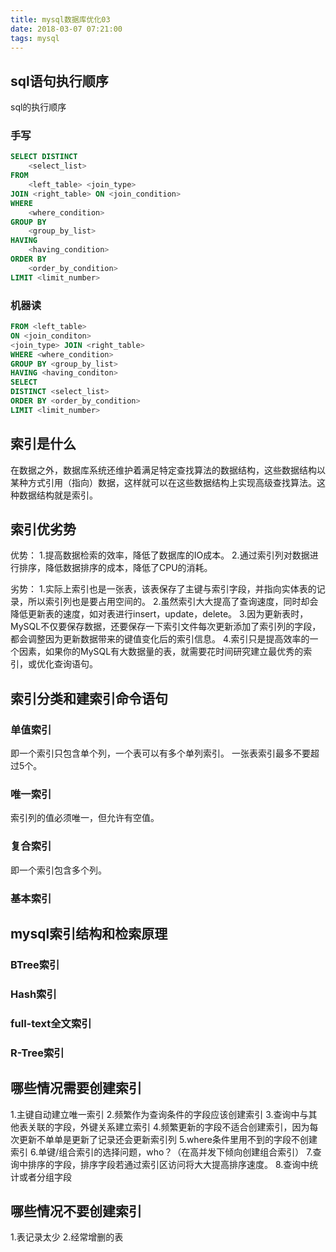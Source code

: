 ```yaml
---
title: mysql数据库优化03
date: 2018-03-07 07:21:00
tags: mysql
---
```

## sql语句执行顺序
sql的执行顺序
<!-- more -->

### 手写
```sql
SELECT DISTINCT
    <select_list>
FROM 
    <left_table> <join_type>
JOIN <right_table> ON <join_condition>
WHERE
    <where_condition>
GROUP BY
    <group_by_list>
HAVING
    <having_condition>
ORDER BY
    <order_by_condition>
LIMIT <limit_number>
```

### 机器读
```sql
FROM <left_table>
ON <join_conditon>
<join_type> JOIN <right_table>
WHERE <where_condition>
GROUP BY <group_by_list>
HAVING <having_conditon>
SELECT
DISTINCT <select_list>
ORDER BY <order_by_condition>
LIMIT <limit_number>
```

## 索引是什么
在数据之外，数据库系统还维护着满足特定查找算法的数据结构，这些数据结构以某种方式引用（指向）数据，这样就可以在这些数据结构上实现高级查找算法。这种数据结构就是索引。

## 索引优劣势
优势：
1.提高数据检索的效率，降低了数据库的IO成本。
2.通过索引列对数据进行排序，降低数据排序的成本，降低了CPU的消耗。

劣势：
1.实际上索引也是一张表，该表保存了主键与索引字段，并指向实体表的记录，所以索引列也是要占用空间的。
2.虽然索引大大提高了查询速度，同时却会降低更新表的速度，如对表进行insert，update，delete。
3.因为更新表时，MySQL不仅要保存数据，还要保存一下索引文件每次更新添加了索引列的字段，都会调整因为更新数据带来的键值变化后的索引信息。
4.索引只是提高效率的一个因素，如果你的MySQL有大数据量的表，就需要花时间研究建立最优秀的索引，或优化查询语句。

## 索引分类和建索引命令语句
### 单值索引
即一个索引只包含单个列，一个表可以有多个单列索引。
一张表索引最多不要超过5个。
### 唯一索引
索引列的值必须唯一，但允许有空值。
### 复合索引
即一个索引包含多个列。
### 基本索引

## mysql索引结构和检索原理
### BTree索引

### Hash索引

### full-text全文索引

### R-Tree索引

## 哪些情况需要创建索引
1.主键自动建立唯一索引
2.频繁作为查询条件的字段应该创建索引
3.查询中与其他表关联的字段，外键关系建立索引
4.频繁更新的字段不适合创建索引，因为每次更新不单单是更新了记录还会更新索引列
5.where条件里用不到的字段不创建索引
6.单键/组合索引的选择问题，who？（在高并发下倾向创建组合索引）
7.查询中排序的字段，排序字段若通过索引区访问将大大提高排序速度。
8.查询中统计或者分组字段

## 哪些情况不要创建索引
1.表记录太少
2.经常增删的表
